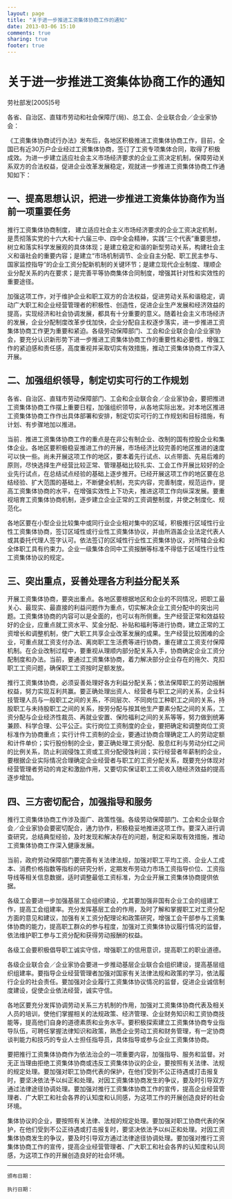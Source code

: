 ```yaml
---
layout: page
title: "关于进一步推进工资集体协商工作的通知"
date: 2013-03-06 15:10
comments: true
sharing: true
footer: true
---
```



# 关于进一步推进工资集体协商工作的通知

劳社部发[2005]5号


各省、自治区、直辖市劳动和社会保障厅(局)、总工会、企业联合会／企业家协会：

《工资集体协商试行办法》发布后，各地区积极推进工资集体协商工作，目前，全国已有近30万户企业经过工资集体协商，签订了工资专项集体合同，取得了积极成效。为进一步建立适应社会主义市场经济要求的企业工资决定机制，保障劳动关系双方的合法权益，促进企业改革发展稳定，观就进一步推进工资集体协商工作通知如下：

## 一、提高思想认识，把进一步推进工资集体协商作为当前一项重要任务

推行工资集体协商制度， 建立适应社会主义市场经济要求的企业工资决定机制，是贯彻落实党的十六大和十六届三中、四中全会精神，实践“三个代表”重要思想，树立和落实科学发展观的具体体现；是建立稳定和谐的新型劳动关系，构建社会主义和谐社会的重要内容；是建立“市场机制调节、企业自主分配、职工民主参与、国家监控指导”的企业工资分配新机制的关键环节；是建立现代企业制度、理顺企业分配关系的内在要求；是完善平等协商集体合同制度，增强其针对性和实效性的重要途径。

加强这项工作，对于维护企业和职工双方的合法权益，促进劳动关系和谐稳定，调动广大职工和企业经营管理者的积极性、创造性，促进企业生产发展和经济效益的提高，实现经济和社会协调发展，都具有十分重要的意义。随着社会主义市场经济的发展，企业分配制度改革步伐加快，企业分配自主权逐步落实，进一步推进工资集体协商工作更为重要和紧迫。各级劳动保障部门、工会和企业联合会/企业家协会，要充分认识新形势下进一步推进工资集体协商工作的重要性和必要性，增强工作的紧迫感和责任感，高度重视并采取切实有效措施，推动工资集体协商工作深入开展。

## 二、加强组织领导，制定切实可行的工作规划

各省、自治区、直辖市劳动保障部门、工会和企业联合会／企业家协会，要把推进工资集体协商工作摆上重要日程，加强组织领导，从各地实际出发。对本地区推进工资集体协商工作作出具体部署和安排，制定切实可行的工作规划和目标措施，有计划、有步骤地加以推进。

当前．推进工资集体协商工作的重点是在非公有制企业、改制的国有控股企业和集体企业。各地区要积极稳妥推进工作的开展，市场经济比较完善的地区推进的速度可以快一些。尚未开展这项工作的地区，要本着先行试点、以点带面、先易后难的原则，尽快选择生产经营比较正常、管理基础比较扎实、工会工作开展比较好的企业先行试点，在总结试点经验的基础上逐步推开。已经开展这项工作的地区要在总结经验、扩大范围的基础上，不断健全机制，充实内容，完善制度，规范运作，提高工资集体协商的水平，在增强实效性上下功夫，推进这项工作向纵深发展。要重视培育工资集体协商机制，逐步建立企业正常的工资调整制度，并使之制度化、规范化。

各地区要在小型企业比较集中或同行业企业相对集中的区域，积极推行区域性行业性工资集体协商，签订区域性或行业性工资集体协议，并由所涵盖企业法定代表人或其委托代理人签字认可。依法签订的区域性行业性工资集体协议，对所辖企业和全体职工具有约束力。企业一级集体合同中工资报酬等标准不得低于区域性行业性工资集体协议的规定。

## 三、突出重点，妥善处理各方利益分配关系

开展工资集体协商，要突出重点。各地区要根据地区和企业的不同情况，把职工最关心、最现实、最直接的利益问题作为重点，切实解决企业工资分配中的突出问题。工资集体协商的内容可以是全面的，也可以有所侧重。生产经营正常和效益较好的企业，应重点就工资水平、奖金分配、补贴和福利等进行协商，建立正常的工资增长和调整机制，使广大职工共享企业改革发展的成果。生产经营比较困难的企业，可重点就工资支付办法、离岗职工生活费等进行协商，重在建立工资支付保障机制。在企业改制过程中，要重视从理顺内部分配关系入手，协商确定企业工资分配制度和办法。当前，要通过工资集体协商，着力解决部分企业存在的拖欠、克扣职工工资问题，确保职工工资按时足额发放。

推行工资集体协商，必须妥善处理好各方利益分配关系；依法保障职工的劳动报酬权益，努力实现互利共赢。要正确处理出资人、经营者与职工之间的关系，企业科技管理人员与一般职工之间的关系，不同层次、不同岗位工种职工之间的关系，持股职工与未持股职工之间的关系，按劳分配与按其他生产要素分配之间的关系，工资分配与企业经济性裁员、再就业安置、保险福利之间的关系等等，努力做到统筹兼顾、科学合理、公平公正。实行岗位工资制度的企业，要把确定和调整岗位工资标准作为协商重点；实行计件工资制的企业，要通过协商合理确定工人的劳动定额和计件单价；实行股份制的企业，要正确处理工资分配、股息红利与劳动分红之间的比例关系，防止利润侵蚀工资或工资分配侵蚀利润；实行经营者年薪制的企业，要根据企业实际情况合理确定企业经营者与职工的工资分配关系，既要充分体现对经营管理者劳动的肯定和激励作用，又要切实保证职工工资收入随经济效益的提高逐步增加。

## 四、三方密切配合，加强指导和服务

推行工资集体协商工作涉及面广、政策性强。各级劳动保障部门、工会和企业联合会／企业家协会要密切配合，通力协作，积极稳妥地推进这项工作。要深入进行调查研究，总结典型经验，及时发现和解决存在的问题，制定和采取有效措施，推动工资集体协商工作深入健康发展。

当前，政府劳动保障部门要完善有关法律法规，加强对职工平均工资、企业人工成本、消费价格指数等指标的研究分析，定期发布劳动力市场工资指导价位、工资指导线等相关信息数据，适时调整最低工资标准，为企业开展工资集体协商提供依据。

各级工会要进一步加强基层工会组织建设，尤其要加强非国有企业工会的组建工作，提高工会组建率。充分发挥基层工会的作用，及时了解和掌握职工对工资分配方面的意见和建议，加强有关工资分配理论和政策研究，增强工会干部参与工资集体协商的能力，提高职工群众的参与程度，加强对工资集体协议履行情况的监督，依法维护职工参与工资分配和获得劳动报酬的权益。

各级工会要积极倡导职工诚实守信，增强职工的信用意识，提高职工的职业道德。

各级企业联合会／企业家协会要进一步推动基层企业联合会组织建设，提高基层组织组建率。要指导企业经营管理者加强对国家有关法律法规和政策的学习，依法履行企业的社会责任。要加强对企业履行工资集体协议情况的监督，促进企业诚信制度建设，促使企业依法经营，诚实守信。

各地区要充分发挥协调劳动关系三方机制的作用，加强对工资集体协商代表及相关人员的培训，使他们掌握相关的法规政策、经济管理、企业财务知识和工资协商技能等，提高他们自身的道德素质和业务水平。要积极探索建立工资集体协商专业指导队伍，可聘任掌握法律知识和政策，熟悉企业劳动工资和财务管理，有一定协商谈判能力和技巧的专业人士担任指导员，具体指导或参与企业工资集体协商。

要把推行工资集体协商作为依法治企的一项重要内容，加强指导、服务和监督。对无正当理由拒绝工资集体协商或违反工资集体协议的企业，要按照有关法律、法规的规定处理。要加强对职工协商代表的保护，在他们受到不公正待遇或打击报复时，要坚决依法予以纠正和处理。对因工资集体协商发生的争议，要及时引导双方通过法律途径协调处理。要加强对推行工资集体协商工作的宣传，提高企业经营管理者、广大职工和社会各界的认知度和认同感，为这项工作的开展创造良好的社会环境。

集体协议的企业，要按照有关法律、法规的规定处理。要加强对职工协商代表的保护，在他们受到不公正待遇或打击报复时，要坚决依法予以纠正和处理。对因工资集体协商发生的争议，要及时引导双方通过法律途径协调处理。要加强对推行工资集体协商工作的宣传，提高企业经营管理者、广大职工和社会各界的认知度和认同感，为这项工作的开展创造良好的社会环境。



---

	颁布日期： 

	执行日期：



